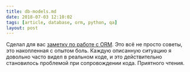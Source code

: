 ```yaml
---
title: db-models.md
date: 2018-07-03 12:10:02
tags: [article, database, orm, python, qa]
layout: post
---
```


Сделал для вас [заметку по работе с ORM](https://github.com/orsinium/notes/blob/master/notes-ru/db-models.md). Это всё не просто советы, это накопленная с опытом боль. Каждую описанную ситуацию я довольно часто видел в реальном коде, и это действительно становилось проблемой при сопровождении кода. Приятного чтения.

